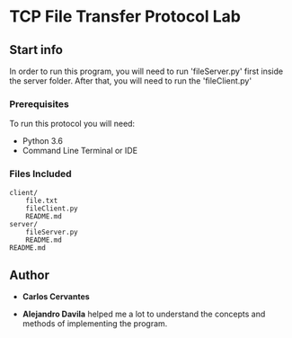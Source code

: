 # TCP File Transfer Protocol Lab

## Start info
In order to run this program, you will need to run 'fileServer.py' first inside the server folder. 
After that, you will need to run the 'fileClient.py'

### Prerequisites

To run this protocol you will need:
* Python 3.6
* Command Line Terminal or IDE

### Files Included

```
client/
    file.txt
    fileClient.py
    README.md
server/
    fileServer.py
    README.md
README.md
```

## Author

* **Carlos Cervantes**

* **Alejandro Davila** helped me a lot to understand the concepts and methods of implementing the program.
